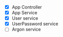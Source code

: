 - [x] App Controller
- [x] App Service
- [x] User service
- [x] UserPassword service
- [ ] Argon service
